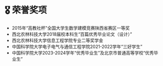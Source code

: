 # 🎖 荣誉奖项
- 2015年“高教社杯”全国大学生数学建模竞赛陕西省赛区一等奖
- 西北农林科技大学2018届校本科生“百篇优秀毕业论文（设计）”
- 西北农林科技大学信息工程学院专业二等奖学金
- 中国科学院大学电子电气与通信工程学院2021-2022学年“三好学生”
- 中国科学院大学2023-2024学年“优秀毕业生”及北京市普通高等学校“优秀毕业生”